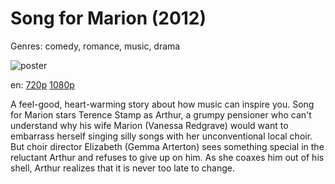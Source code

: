 # Song for Marion (2012)

Genres: comedy, romance, music, drama

![poster](http://image.tmdb.org/t/p/w500/uAXWILGp3KPw0uBLc9uBFiK2X3z.jpg)

en:
  [720p](magnet:?xt=urn:btih:B05CE5384C2DA8989716F18D767CFCEE3795E9A5&tr=udp://glotorrents.pw:6969/announce&tr=udp://tracker.opentrackr.org:1337/announce&tr=udp://torrent.gresille.org:80/announce&tr=udp://tracker.openbittorrent.com:80&tr=udp://tracker.coppersurfer.tk:6969&tr=udp://tracker.leechers-paradise.org:6969&tr=udp://p4p.arenabg.ch:1337&tr=udp://tracker.internetwarriors.net:1337)
  [1080p](magnet:?xt=urn:btih:E06A1B0FBB360639A9B53354A616758DF4AD09DA&tr=udp://glotorrents.pw:6969/announce&tr=udp://tracker.opentrackr.org:1337/announce&tr=udp://torrent.gresille.org:80/announce&tr=udp://tracker.openbittorrent.com:80&tr=udp://tracker.coppersurfer.tk:6969&tr=udp://tracker.leechers-paradise.org:6969&tr=udp://p4p.arenabg.ch:1337&tr=udp://tracker.internetwarriors.net:1337)
  


A feel-good, heart-warming story about how music can inspire you. Song for Marion stars Terence Stamp as Arthur, a grumpy pensioner who can't understand why his wife Marion (Vanessa Redgrave) would want to embarrass herself singing silly songs with her unconventional local choir. But choir director Elizabeth (Gemma Arterton) sees something special in the reluctant Arthur and refuses to give up on him. As she coaxes him out of his shell, Arthur realizes that it is never too late to change.